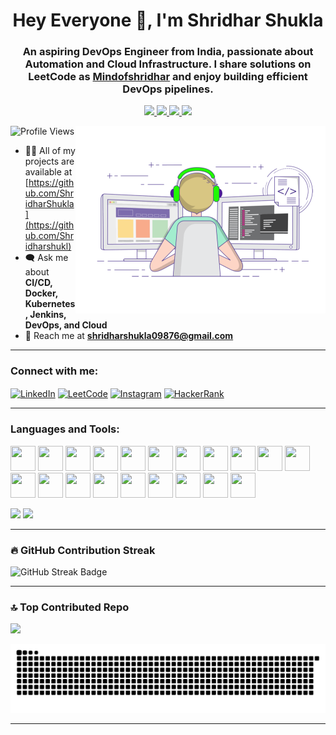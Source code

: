 <h1 align="center">Hey Everyone 👋, I'm Shridhar Shukla</h1>



<h3 align="center">An aspiring DevOps Engineer from India, passionate about Automation and Cloud Infrastructure. I share solutions on LeetCode as <a href="https://leetcode.com/u/Mindofshridhar/" target="_blank">Mindofshridhar</a> and enjoy building efficient DevOps pipelines.</h3>

<p align="center">
  <a href="https://leetcode.com/u/Mindofshridhar/">
    <img src="https://img.shields.io/badge/LeetCode-Mindofshridhar-orange?logo=leetcode&style=flat-square" />
  </a>
  <a href="https://linkedin.com/in/shridhar-shukla-210b301b3">
    <img src="https://img.shields.io/badge/LinkedIn-Shridhar%20Shukla-blue?logo=linkedin&style=flat-square" />
  </a>
  <a href="https://www.hackerrank.com/profile/shridhar_S01">
    <img src="https://img.shields.io/badge/HackerRank-Profile-brightgreen?logo=hackerrank&style=flat-square" />
  </a>
  <a href="mailto:shridharshukla09876@gmail.com">
    <img src="https://img.shields.io/badge/Email-Contact-red?logo=gmail&style=flat-square" />
  </a>
</p>

<img align="right" alt="Coding" width="400" src="https://raw.githubusercontent.com/devSouvik/devSouvik/master/gif3.gif">

<p align="left">
  <img src="https://komarev.com/ghpvc/?username=shridharshukla&label=Profile%20views&color=0e75b6&style=flat" alt="Profile Views" />
</p>

- 👨‍💻 All of my projects are available at [https://github.com/ShridharShukla](https://github.com/Shridharshukl)  
- 🗨️ Ask me about **CI/CD, Docker, Kubernetes, Jenkins, DevOps, and Cloud**  
- 📧 Reach me at **shridharshukla09876@gmail.com**

---

<h3 align="left">Connect with me:</h3>
<p align="left">
  <a href="https://linkedin.com/in/shridhar-shukla-210b301b3" target="blank"><img align="center" src="https://raw.githubusercontent.com/rahuldkjain/github-profile-readme-generator/master/src/images/icons/Social/linked-in-alt.svg" alt="LinkedIn" height="30" width="40" /></a>
  <a href="https://leetcode.com/u/Mindofshridhar/" target="blank"><img align="center" src="https://upload.wikimedia.org/wikipedia/commons/1/19/LeetCode_logo_black.png" alt="LeetCode" height="30" width="40" /></a>
  <a href="https://instagram.com/__shridharshukla__" target="blank"><img align="center" src="https://raw.githubusercontent.com/rahuldkjain/github-profile-readme-generator/master/src/images/icons/Social/instagram.svg" alt="Instagram" height="30" width="40" /></a>
  <a href="https://www.hackerrank.com/profile/shridhar_S01" target="blank"><img align="center" src="https://cdn.worldvectorlogo.com/logos/hackerrank.svg" alt="HackerRank" height="30" width="40" /></a>
</p>

---

<h3 align="left">Languages and Tools:</h3>
<p align="left">
  <img src="https://skillicons.dev/icons?i=aws" width="40" height="40"  />
  <img src="https://cdn.simpleicons.org/gnubash/4EAA25" width="40" height="40"  />
  <img src="https://cdn.jsdelivr.net/gh/devicons/devicon/icons/python/python-original.svg" width="40" height="40"  />
  <img src="https://cdn.jsdelivr.net/gh/devicons/devicon/icons/docker/docker-original.svg" width="40" height="40"  />
  <img src="https://cdn.jsdelivr.net/gh/devicons/devicon/icons/terraform/terraform-original.svg" width="40" height="40"  />
  <img src="https://cdn.jsdelivr.net/gh/devicons/devicon/icons/ansible/ansible-original.svg" width="40" height="40"  />
  <img src="https://skillicons.dev/icons?i=jenkins" width="40" height="40"  />
  <img src="https://cdn.jsdelivr.net/gh/devicons/devicon/icons/gitlab/gitlab-original.svg" width="40" height="40"  />
  <img src="https://cdn.jsdelivr.net/gh/devicons/devicon/icons/git/git-original.svg" width="40" height="40"  />
  <img src="https://cdn.jsdelivr.net/gh/devicons/devicon/icons/prometheus/prometheus-original.svg" width="40" height="40"  />
  <img src="https://cdn.jsdelivr.net/gh/devicons/devicon/icons/grafana/grafana-original.svg" width="40" height="40"  />
  <img src="https://cdn.jsdelivr.net/gh/devicons/devicon/icons/linux/linux-original.svg" width="40" height="40"  />
  <img src="https://cdn.jsdelivr.net/gh/devicons/devicon/icons/argocd/argocd-original.svg" width="40" height="40"  />
  <img src="https://cdn.jsdelivr.net/gh/devicons/devicon/icons/kubernetes/kubernetes-plain.svg" width="40" height="40"  />
  <img src="https://cdn.jsdelivr.net/gh/devicons/devicon/icons/nginx/nginx-original.svg" width="40" height="40"  />
  <img src="https://cdn.jsdelivr.net/gh/devicons/devicon/icons/java/java-original.svg" width="40" height="40"  />
  <img src="https://cdn.jsdelivr.net/gh/devicons/devicon/icons/spring/spring-original.svg" width="40" height="40" />
  <img src="https://cdn.jsdelivr.net/gh/devicons/devicon/icons/mysql/mysql-original.svg" width="40" height="40" />
  <img src="https://cdn.jsdelivr.net/gh/devicons/devicon/icons/npm/npm-original-wordmark.svg" width="40" height="40" />
  <img src="https://cdn.jsdelivr.net/gh/devicons/devicon/icons/mongodb/mongodb-original.svg" width="40" height="40" />
</p>

![](https://github-readme-stats.vercel.app/api/top-langs/?username=Shridharshukl&theme=dark&hide_border=false&include_all_commits=false&count_private=false&layout=compact)
![](https://nirzak-streak-stats.vercel.app/?user=Shridharshukl&theme=dark&hide_border=false)

---
### 🔥 GitHub Contribution Streak

![GitHub Streak Badge](https://img.shields.io/badge/GitHub%20Streak-Active-brightgreen?logo=github&style=for-the-badge)

---

### 🔝 Top Contributed Repo
![](https://github-contributor-stats.vercel.app/api?username=Shridharshukl&limit=5&theme=gruvbox&combine_all_yearly_contributions=true)
<!-- Proudly created with GPRM ( https://gprm.itsvg.in ) -->

<picture>
  <source media="(prefers-color-scheme: dark)" srcset="https://raw.githubusercontent.com/Shridharshukl/Shridharshukl/output/github-snake-dark.svg" />
  <source media="(prefers-color-scheme: light)" srcset="https://raw.githubusercontent.com/Shridharshukl/Shridharshukl/output/github-snake.svg" />
  <img alt="github-snake" src="https://raw.githubusercontent.com/Shridharshukl/Shridharshukl/output/github-snake.svg" />
</picture>

---

